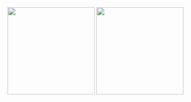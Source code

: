 <div align="center">
<img src="https://github-readme-stats.vercel.app/api?username=DrParanoya&theme=tokyonight&show_icons=true&hide_border=true&count_private=true&include_all_commits=true" height=200/>
<img src="https://github-readme-stats.vercel.app/api/top-langs/?username=DrParanoya&theme=tokyonight&show_icons=true&hide_border=true&layout=compact" height=200/>
</div>
